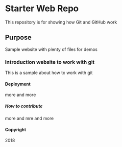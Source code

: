 # Starter Web Repo

This repository is for showing how Git and GitHub work

## Purpose

Sample website with plenty of files for demos
### Introduction website to work with git
This is a sample about how to work with git
#### Deployment
more and more
##### How to contribute
more and mre and more
#### Copyright
2018
